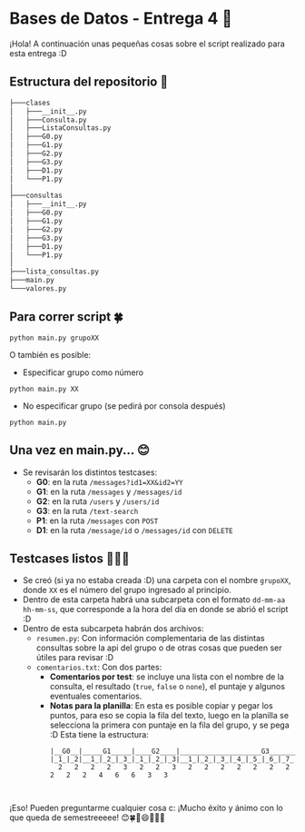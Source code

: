 # Bases de Datos - Entrega 4 🎉

¡Hola! A continuación unas pequeñas cosas sobre el script realizado para esta entrega :D

## Estructura del repositorio 🌱

```bash
├───clases
│   ├───__init__.py
│   ├───Consulta.py
│   ├───ListaConsultas.py
│   ├───G0.py
│   ├───G1.py
│   ├───G2.py
│   ├───G3.py
│   ├───D1.py
│   └───P1.py
│
├───consultas
│   ├───__init__.py
│   ├───G0.py
│   ├───G1.py
│   ├───G2.py
│   ├───G3.py
│   ├───D1.py
│   └───P1.py
│ 
├───lista_consultas.py
├───main.py
└───valores.py
```

## Para correr script 🍀
```
python main.py grupoXX
```
O también es posible:
* Especificar grupo como número
```
python main.py XX
```
* No especificar grupo (se pedirá por consola después)
```
python main.py
```

## Una vez en main.py... 😊
* Se revisarán los distintos testcases:
  * **G0**: en la ruta `/messages?id1=XX&id2=YY`
  * **G1**: en la ruta `/messages` y `/messages/id`
  * **G2**: en la ruta `/users` y `/users/id`
  * **G3**: en la ruta `/text-search`
  * **P1**: en la ruta `/messages` con `POST`
  * **D1**: en la ruta `/message/id` o `/messages/id` con `DELETE`
  
 ## Testcases listos 🌳🌿🌳
 * Se creó (si ya no estaba creada :D) una carpeta con el nombre `grupoXX`, donde `XX` es el número del grupo ingresado al principio.
 * Dentro de esta carpeta habrá una subcarpeta con el formato `dd-mm-aa hh-mm-ss`, que corresponde a la hora del día en donde se abrió el script :D
 * Dentro de esta subcarpeta habrán dos archivos:
    * `resumen.py`: Con información complementaria de las distintas consultas sobre la api del grupo o de otras cosas que pueden ser útiles para revisar :D 
    * `comentarios.txt`: Con dos partes:
      * **Comentarios por test**: se incluye una lista con el nombre de la consulta, el resultado (`true`, `false` o `none`), el puntaje y algunos eventuales comentarios.
      * **Notas para la planilla**: En esta es posible copiar y pegar los puntos, para eso se copia la fila del texto, luego en la planilla se selecciona la primera con puntaje en la fila del grupo, y se pega :D
        Esta tiene la estructura:
        ```
        |__G0__|_____G1_____|____G2____|____________________G3____________________|___P1___|___D1___|
        |_1_|_2|__1_|_2_|_3_|_1_|_2_|_3|__1_|_2_|_3_|_4_|_5_|_6_|_7_|_8_|_9_|10|11|___1_|_2|__1_|_2_|
          2   2   2   2   3   2   2   3   2   2   2   2   2   2   2   2   2   2   4   6   6   3   3	
  
      ```

      
¡Eso! Pueden preguntarme cualquier cosa c:
¡Mucho éxito y ánimo con lo que queda de semestreeeee!
😊🍀🎉😄🌱🎊🌳

